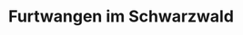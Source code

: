 ---
title: Furtwangen im Schwarzwald
url: /furtwangen-im-schwarzwald/
latitude: 48.053
longitude: 8.206
---